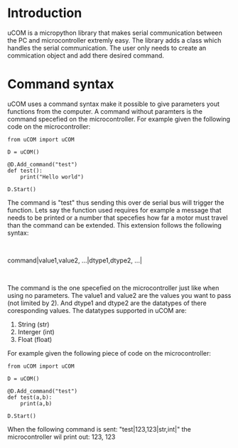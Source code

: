 # Introduction
uCOM is a micropython library that makes serial communication between the PC and microcontroller extremly easy. The library adds a class which handles the serial communication. The user only needs to create an commication object and add there desired command. 


# Command syntax
uCOM uses a command syntax make it possible to give parameters yout functions from the computer. A command without paramters is the command specefied on the microcontroller. For example given the following code on the microcontroller: 

```
from uCOM import uCOM

D = uCOM()

@D.Add_command("test")
def test():
    print("Hello world")

D.Start()
```

The command is "test" thus sending this over de serial bus will trigger the function. Lets say the function used requires for example a message that needs to be printed or a number that specefies how far a motor must travel than the command can be extended. This extension follows the following syntax:

<br>

command|value1,value2, ...|dtype1,dtype2, ...|

<br>

The command is the one specefied on the microcontroller just like when using no parameters. The value1 and value2 are the values you want to pass (not limited by 2). And dtype1 and dtype2 are the datatypes of there coresponding values. The datatypes supported in uCOM are:

1. String (str)
2. Interger (int)
3. Float (float)

For example given the following piece of code on the microcontroller:
```
from uCOM import uCOM

D = uCOM()

@D.Add_command("test")
def test(a,b):
    print(a,b)

D.Start()
```
When the following command is sent: "test|123,123|str,int|" the microcontroller wil print out: 123, 123 